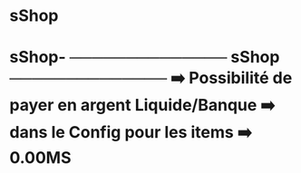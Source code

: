 # sShop
# sShop- ────────────── sShop ──────────────  ➡️  Possibilité de payer en argent Liquide/Banque ➡️  dans le Config pour les items ➡️ 0.00MS
